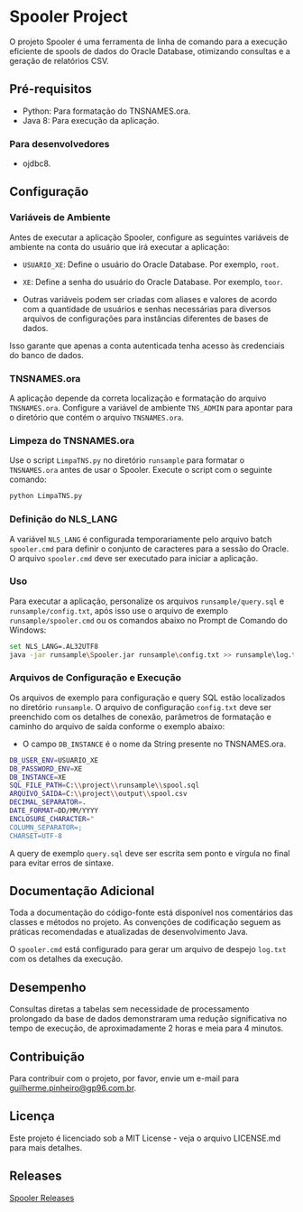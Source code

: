# Spooler Project

O projeto Spooler é uma ferramenta de linha de comando para a execução eficiente de spools de dados do Oracle Database, otimizando consultas e a geração de relatórios CSV.

## Pré-requisitos

- Python: Para formatação do TNSNAMES.ora.
- Java 8: Para execução da aplicação.

### Para desenvolvedores

- ojdbc8.

## Configuração

### Variáveis de Ambiente

Antes de executar a aplicação Spooler, configure as seguintes variáveis de ambiente na conta do usuário que irá executar a aplicação:

- `USUARIO_XE`: Define o usuário do Oracle Database. Por exemplo, `root`.
- `XE`: Define a senha do usuário do Oracle Database. Por exemplo, `toor`.

- Outras variáveis podem ser criadas com aliases e valores de acordo com a quantidade de usuários e senhas necessárias para diversos arquivos de configurações para instâncias diferentes de bases de dados.

Isso garante que apenas a conta autenticada tenha acesso às credenciais do banco de dados.

### TNSNAMES.ora

A aplicação depende da correta localização e formatação do arquivo `TNSNAMES.ora`. Configure a variável de ambiente `TNS_ADMIN` para apontar para o diretório que contém o arquivo `TNSNAMES.ora`.

### Limpeza do TNSNAMES.ora

Use o script `LimpaTNS.py` no diretório `runsample` para formatar o `TNSNAMES.ora` antes de usar o Spooler. Execute o script com o seguinte comando:

```bash
python LimpaTNS.py
```

### Definição do NLS_LANG
A variável `NLS_LANG` é configurada temporariamente pelo arquivo batch `spooler.cmd` para definir o conjunto de caracteres para a sessão do Oracle. O arquivo `spooler.cmd` deve ser executado para iniciar a aplicação.

### Uso
Para executar a aplicação, personalize os arquivos `runsample/query.sql` e `runsample/config.txt`, após isso use o arquivo de exemplo `runsample/spooler.cmd` ou os comandos abaixo no Prompt de Comando do Windows:

```bash
set NLS_LANG=.AL32UTF8
java -jar runsample\Spooler.jar runsample\config.txt >> runsample\log.txt 2>&1
```

### Arquivos de Configuração e Execução
Os arquivos de exemplo para configuração e query SQL estão localizados no diretório `runsample`. O arquivo de configuração `config.txt` deve ser preenchido com os detalhes de conexão, parâmetros de formatação e caminho do arquivo de saída conforme o exemplo abaixo:

- O campo `DB_INSTANCE` é o nome da String presente no TNSNAMES.ora.

```bash
DB_USER_ENV=USUARIO_XE
DB_PASSWORD_ENV=XE
DB_INSTANCE=XE
SQL_FILE_PATH=C:\\project\\runsample\\spool.sql
ARQUIVO_SAIDA=C:\\project\\output\\spool.csv
DECIMAL_SEPARATOR=.
DATE_FORMAT=DD/MM/YYYY
ENCLOSURE_CHARACTER="
COLUMN_SEPARATOR=;
CHARSET=UTF-8
```

A query de exemplo `query.sql` deve ser escrita sem ponto e vírgula no final para evitar erros de sintaxe.

## Documentação Adicional
Toda a documentação do código-fonte está disponível nos comentários das classes e métodos no projeto. As convenções de codificação seguem as práticas recomendadas e atualizadas de desenvolvimento Java.

O `spooler.cmd` está configurado para gerar um arquivo de despejo `log.txt` com os detalhes da execução.

## Desempenho
Consultas diretas a tabelas sem necessidade de processamento prolongado da base de dados demonstraram uma redução significativa no tempo de execução, de aproximadamente 2 horas e meia para 4 minutos.

## Contribuição
Para contribuir com o projeto, por favor, envie um e-mail para guilherme.pinheiro@gp96.com.br.

## Licença

Este projeto é licenciado sob a MIT License - veja o arquivo LICENSE.md para mais detalhes.

## Releases

[Spooler Releases](https://github.com/GuilhermeP96/Spooler/releases)
